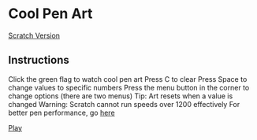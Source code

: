# Cool Pen Art

[Scratch Version](https://scratch.mit.edu/projects/889986275/)

## Instructions

Click the green flag to watch cool pen art
Press C to clear
Press Space to change values to specific numbers
Press the menu button in the corner to change options (there are two menus)
Tip: Art resets when a value is changed
Warning: Scratch cannot run speeds over 1200 effectively
For better pen performance, go [here](https://turbowarp.org/889986275/)

[Play](/packaged-project/v2-4.html)
